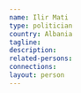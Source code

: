 ```yaml
---
name: Ilir Mati
type: politician
country: Albania
tagline:
description:
related-persons:
connections:
layout: person
---
```

